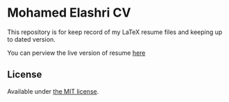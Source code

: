 
# Mohamed Elashri CV 

This repository is for keep record of my LaTeX resume files and keeping up to dated version. 

You can perview the live version of resume [here](https://melashri.net/CV.pdf "Mohamed's Resume")


## License

Available under [the MIT license](https://github.com/MohamedElashri/ME-Resume/blob/Main/LICENSE.md).
